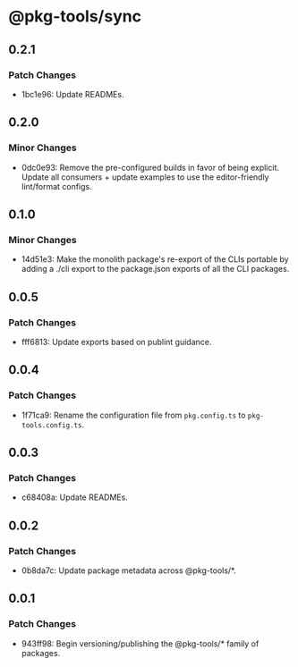 # @pkg-tools/sync

## 0.2.1

### Patch Changes

- 1bc1e96: Update READMEs.

## 0.2.0

### Minor Changes

- 0dc0e93: Remove the pre-configured builds in favor of being explicit. Update all consumers + update examples to use the editor-friendly lint/format configs.

## 0.1.0

### Minor Changes

- 14d51e3: Make the monolith package's re-export of the CLIs portable by adding a ./cli export to the package.json exports of all the CLI packages.

## 0.0.5

### Patch Changes

- fff6813: Update exports based on publint guidance.

## 0.0.4

### Patch Changes

- 1f71ca9: Rename the configuration file from `pkg.config.ts` to `pkg-tools.config.ts`.

## 0.0.3

### Patch Changes

- c68408a: Update READMEs.

## 0.0.2

### Patch Changes

- 0b8da7c: Update package metadata across @pkg-tools/\*.

## 0.0.1

### Patch Changes

- 943ff98: Begin versioning/publishing the @pkg-tools/\* family of packages.
